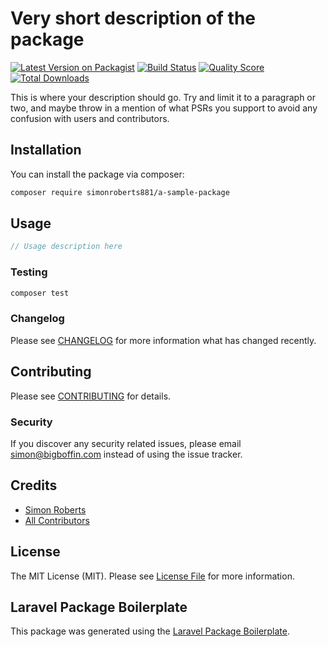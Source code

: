 # Very short description of the package

[![Latest Version on Packagist](https://img.shields.io/packagist/v/simonroberts881/a-sample-package.svg?style=flat-square)](https://packagist.org/packages/simonroberts881/a-sample-package)
[![Build Status](https://img.shields.io/travis/simonroberts881/a-sample-package/master.svg?style=flat-square)](https://travis-ci.org/simonroberts881/a-sample-package)
[![Quality Score](https://img.shields.io/scrutinizer/g/simonroberts881/a-sample-package.svg?style=flat-square)](https://scrutinizer-ci.com/g/simonroberts881/a-sample-package)
[![Total Downloads](https://img.shields.io/packagist/dt/simonroberts881/a-sample-package.svg?style=flat-square)](https://packagist.org/packages/simonroberts881/a-sample-package)

This is where your description should go. Try and limit it to a paragraph or two, and maybe throw in a mention of what PSRs you support to avoid any confusion with users and contributors.

## Installation

You can install the package via composer:

```bash
composer require simonroberts881/a-sample-package
```

## Usage

``` php
// Usage description here
```

### Testing

``` bash
composer test
```

### Changelog

Please see [CHANGELOG](CHANGELOG.md) for more information what has changed recently.

## Contributing

Please see [CONTRIBUTING](CONTRIBUTING.md) for details.

### Security

If you discover any security related issues, please email simon@bigboffin.com instead of using the issue tracker.

## Credits

- [Simon Roberts](https://github.com/simonroberts881)
- [All Contributors](../../contributors)

## License

The MIT License (MIT). Please see [License File](LICENSE.md) for more information.

## Laravel Package Boilerplate

This package was generated using the [Laravel Package Boilerplate](https://laravelpackageboilerplate.com).